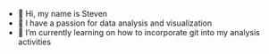 - 👋 Hi, my name is Steven
- 👀 I have a passion for data analysis and visualization
- 🌱 I’m currently learning on how to incorporate git into my analysis activities

<!---
SDHinojosa1/SDHinojosa1 is a ✨ special ✨ repository because its `README.md` (this file) appears on your GitHub profile.
You can click the Preview link to take a look at your changes.
--->
